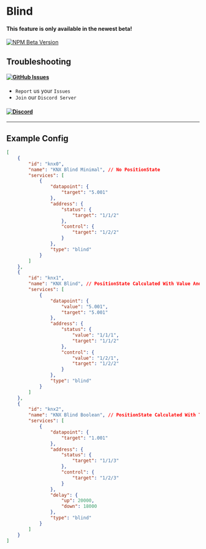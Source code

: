 # Blind

#### This feature is only available in the newest beta!
[![NPM Beta Version](https://img.shields.io/npm/v/homebridge-syntex-knx/beta?color=orange&label=beta&style=for-the-badge)](https://www.npmjs.com/package/homebridge-syntex-knx)

## Troubleshooting
#### [![GitHub Issues](https://img.shields.io/github/issues-raw/SynTexDZN/homebridge-syntex-knx?logo=github&style=for-the-badge)](https://github.com/SynTexDZN/homebridge-syntex-knx/issues)
- `Report` us your `Issues`
- `Join` our `Discord Server`
#### [![Discord](https://img.shields.io/discord/442095224953634828?color=5865F2&logoColor=white&label=discord&logo=discord&style=for-the-badge)](https://discord.gg/XUqghtw4DE)


---


## Example Config
```json
[
    {
        "id": "knx0",
        "name": "KNX Blind Minimal", // No PositionState
        "services": [
            {
                "datapoint": {
                    "target": "5.001"
                },
                "address": {
                    "status": {
                        "target": "1/1/2"
                    },
                    "control": {
                        "target": "1/2/2"
                    }
                },
                "type": "blind"
            }
        ]
    },
    {
        "id": "knx1",
        "name": "KNX Blind", // PositionState Calculated With Value And Target
        "services": [
            {
                "datapoint": {
                    "value": "5.001",
                    "target": "5.001"
                },
                "address": {
                    "status": {
                        "value": "1/1/1",
                        "target": "1/1/2"
                    },
                    "control": {
                        "value": "1/2/1",
                        "target": "1/2/2"
                    }
                },
                "type": "blind"
            }
        ]
    },
    {
        "id": "knx2",
        "name": "KNX Blind Boolean", // PositionState Calculated With Timeout
        "services": [
            {
                "datapoint": {
                    "target": "1.001"
                },
                "address": {
                    "status": {
                        "target": "1/1/3"
                    },
                    "control": {
                        "target": "1/2/3"
                    }
                },
                "delay": {
                    "up": 20000,
                    "down": 18000
                },
                "type": "blind"
            }
        ]
    }
]
```